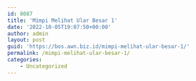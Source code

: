 ```yaml
---
id: 8087
title: 'Mimpi Melihat Ular Besar 1'
date: '2022-10-05T19:07:50+00:00'
author: admin
layout: post
guid: 'https://bos.awn.biz.id/mimpi-melihat-ular-besar-1/'
permalink: /mimpi-melihat-ular-besar-1/
categories:
    - Uncategorized
---
```


